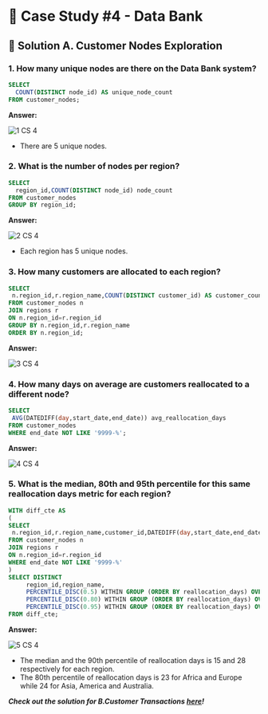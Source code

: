 # 💸 Case Study #4 - Data Bank

## 📝 Solution A. Customer Nodes Exploration

### 1. How many unique nodes are there on the Data Bank system?

````sql
SELECT 
  COUNT(DISTINCT node_id) AS unique_node_count
FROM customer_nodes;
````
**Answer:**

![1 CS 4](https://user-images.githubusercontent.com/96012488/200128877-cb0f5d02-95c1-4611-bb43-075b388541f9.png)

- There are 5 unique nodes.



### 2. What is the number of nodes per region?

````sql
SELECT 
  region_id,COUNT(DISTINCT node_id) node_count
FROM customer_nodes
GROUP BY region_id;
 ````
 
 **Answer:**
 
 ![2 CS 4](https://user-images.githubusercontent.com/96012488/200128911-7a6d64d1-cf52-4b92-97ed-dc652d189f46.png)

- Each region has 5 unique nodes.
 
 ### 3. How many customers are allocated to each region?
 
 ````sql
 SELECT 
  n.region_id,r.region_name,COUNT(DISTINCT customer_id) AS customer_count
 FROM customer_nodes n
 JOIN regions r
 ON n.region_id=r.region_id
 GROUP BY n.region_id,r.region_name
 ORDER BY n.region_id;
 ````
 
 **Answer:**
 
 ![3 CS 4](https://user-images.githubusercontent.com/96012488/200128988-2bd1b62c-f8c5-4302-bf50-eb6920814dc7.png)


 
 ### 4. How many days on average are customers reallocated to a different node?
 
 ````sql
 SELECT 
  AVG(DATEDIFF(day,start_date,end_date)) avg_reallocation_days
 FROM customer_nodes
 WHERE end_date NOT LIKE '9999-%';
 ````
 
 **Answer:**
 
 ![4 CS 4](https://user-images.githubusercontent.com/96012488/200129014-67030e60-2216-4fad-ade5-224bc8e6450d.png)


 ### 5. What is the median, 80th and 95th percentile for this same reallocation days metric for each region?
 
 ````sql
 WITH diff_cte AS
 (
 SELECT 
  n.region_id,r.region_name,customer_id,DATEDIFF(day,start_date,end_date) AS reallocation_days
 FROM customer_nodes n
 JOIN regions r
 ON n.region_id=r.region_id
 WHERE end_date NOT LIKE '9999-%'
 )
 SELECT DISTINCT 
      region_id,region_name,
	  PERCENTILE_DISC(0.5) WITHIN GROUP (ORDER BY reallocation_days) OVER( PARTITION BY region_id) AS median,
	  PERCENTILE_DISC(0.80) WITHIN GROUP (ORDER BY reallocation_days) OVER( PARTITION BY region_id) AS percentile_80th,
	  PERCENTILE_DISC(0.95) WITHIN GROUP (ORDER BY reallocation_days) OVER( PARTITION BY region_id) AS percentile_95th
 FROM diff_cte;
 ````
 
 **Answer:**
 
 ![5 CS 4](https://user-images.githubusercontent.com/96012488/200129032-9cfdd683-166e-4d20-93b5-2a693a72fff3.png)
 
 - The median and the 90th percentile of reallocation days is 15 and 28 respectively for each region.
 - The 80th percentile of reallocation days is 23 for Africa and Europe while 24 for Asia, America and Australia.

***Check out the solution for B.Customer Transactions [here](https://github.com/PriyaPalak/8-Week-SQL-Challenge/blob/main/Case%20Study%20%234%20-%20Data%20Bank/B.%20Customer%20Transactions.md)!***
